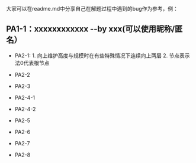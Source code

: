 大家可以在readme.md中分享自己在解题过程中遇到的bug作为参考，例：

PA1-1：xxxxxxxxxxxx    --by xxx(可以使用昵称/匿名）
---
- PA2-1: 1. 向上维护高度与规模时在有些特殊情况下连续向上两层
         2. 节点表示法0代表根节点

- PA2-2

- PA2-3
 
- PA2-4-1

- PA2-4-2

- PA2-5

- PA2-6

- PA2-7

- PA2-8

